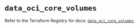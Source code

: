 # `data_oci_core_volumes`

Refer to the Terraform Registry for docs: [`data_oci_core_volumes`](https://registry.terraform.io/providers/oracle/oci/7.19.0/docs/data-sources/core_volumes).
